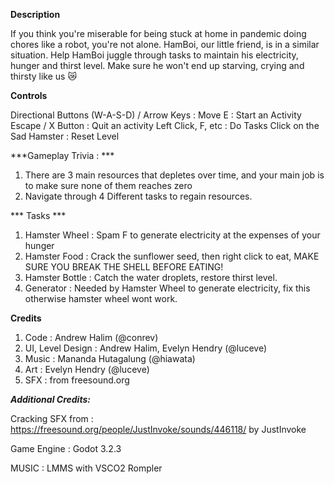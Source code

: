 **Description**

If you think you're miserable for being stuck at home in pandemic doing chores like a robot, you're not alone. HamBoi, our little friend, is in a similar situation. Help HamBoi juggle through tasks to maintain his electricity, hunger and thirst level. Make sure he won't end up starving, crying and thirsty like us :crying_cat_face: 

**Controls**

Directional Buttons (W-A-S-D) / Arrow Keys : Move
E : Start an Activity
Escape / X Button : Quit an activity
Left Click, F, etc : Do Tasks
Click on the Sad Hamster : Reset Level

***Gameplay Trivia : ***
1. There are 3 main resources that depletes over time, and your main job is to make sure none of them reaches zero
2. Navigate through 4 Different tasks to regain resources.


*** Tasks ***
1. Hamster Wheel : Spam F to generate electricity at the expenses of your hunger
2. Hamster Food : Crack the sunflower seed, then right click to eat, MAKE SURE YOU BREAK THE SHELL BEFORE EATING!
3. Hamster Bottle : Catch the water droplets, restore thirst level.
4. Generator : Needed by Hamster Wheel to generate electricity, fix this otherwise hamster wheel wont work.


**Credits** 

1. Code : Andrew Halim (@conrev)
2. UI, Level Design : Andrew Halim, Evelyn Hendry (@luceve)
3. Music :  Mananda Hutagalung (@hiawata)
4. Art : Evelyn Hendry (@luceve)
5. SFX : from freesound.org

***Additional Credits:***

Cracking SFX from : https://freesound.org/people/JustInvoke/sounds/446118/ by JustInvoke

Game Engine : Godot 3.2.3

MUSIC : LMMS with VSCO2 Rompler
